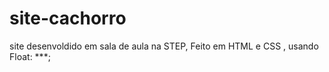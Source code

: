 # site-cachorro
site desenvoldido em sala de aula na STEP, Feito em HTML e CSS , usando Float: ***;
